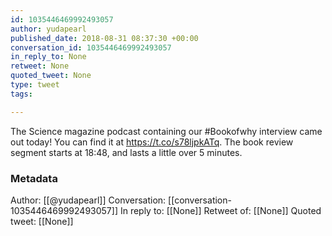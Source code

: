 ```yaml
---
id: 1035446469992493057
author: yudapearl
published_date: 2018-08-31 08:37:30 +00:00
conversation_id: 1035446469992493057
in_reply_to: None
retweet: None
quoted_tweet: None
type: tweet
tags:

---
```


The Science magazine podcast containing our #Bookofwhy interview came out today! You can find it at
https://t.co/s78ljpkATq.
The book review segment starts at 18:48, and lasts a little over 5 minutes.

### Metadata

Author: [[@yudapearl]]
Conversation: [[conversation-1035446469992493057]]
In reply to: [[None]]
Retweet of: [[None]]
Quoted tweet: [[None]]

